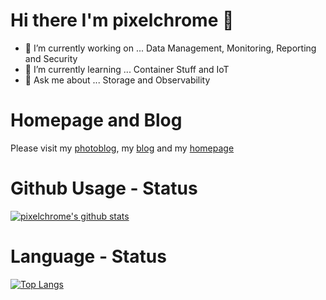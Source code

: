 # Hi there I'm pixelchrome :wave:
 
 - :telescope: I’m currently working on ... Data Management, Monitoring, Reporting and Security
 - :whale: I’m currently learning ... Container Stuff and IoT
 - :speech_balloon: Ask me about ... Storage and Observability

 # Homepage and Blog

 Please visit my [photoblog](https://pixelchrome.org), my [blog](https://pixelchrome.org/blog) and my [homepage](https://pixelchrome.org/about)

 # Github Usage - Status

[![pixelchrome's github stats](https://github-readme-stats.vercel.app/api?username=pixelchrome&theme=dark&show_icons=true)](https://github.com/anuraghazra/github-readme-stats)

# Language - Status

[![Top Langs](https://github-readme-stats.vercel.app/api/top-langs/?username=pixelchrome&layout=compact&theme=dark)](https://github.com/anuraghazra/github-readme-stats)
